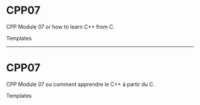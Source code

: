 # CPP07 #

CPP Module 07 or how to learn C++ from C.

Templates

---

# CPP07 #

CPP Module 07 ou comment apprendre le C++ à partir du C.

Templates
